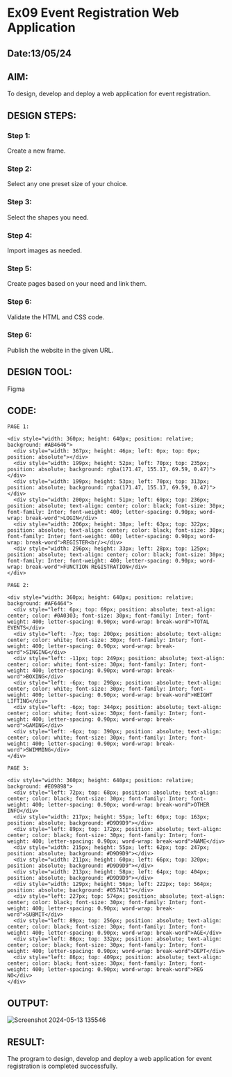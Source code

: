 # Ex09 Event Registration Web Application
## Date:13/05/24

## AIM:
To design, develop and deploy a web application for event registration.

## DESIGN STEPS:

### Step 1:
Create a new frame.

### Step 2:
Select any one preset size of your choice.

### Step 3:
Select the shapes you need.

### Step 4:
Import images as needed.

### Step 5:
Create pages based on your need and link them.

### Step 6:

Validate the HTML and CSS code.

### Step 6:

Publish the website in the given URL.

## DESIGN TOOL:
Figma

## CODE:
```
PAGE 1:

<div style="width: 360px; height: 640px; position: relative; background: #AB4646">
  <div style="width: 367px; height: 46px; left: 0px; top: 0px; position: absolute"></div>
  <div style="width: 199px; height: 52px; left: 70px; top: 235px; position: absolute; background: rgba(171.47, 155.17, 69.59, 0.47)"></div>
  <div style="width: 199px; height: 53px; left: 70px; top: 313px; position: absolute; background: rgba(171.47, 155.17, 69.59, 0.47)"></div>
  <div style="width: 200px; height: 51px; left: 69px; top: 236px; position: absolute; text-align: center; color: black; font-size: 30px; font-family: Inter; font-weight: 400; letter-spacing: 0.90px; word-wrap: break-word">LOGIN</div>
  <div style="width: 206px; height: 38px; left: 63px; top: 322px; position: absolute; text-align: center; color: black; font-size: 30px; font-family: Inter; font-weight: 400; letter-spacing: 0.90px; word-wrap: break-word">REGISTER<br/></div>
  <div style="width: 296px; height: 33px; left: 28px; top: 125px; position: absolute; text-align: center; color: black; font-size: 30px; font-family: Inter; font-weight: 400; letter-spacing: 0.90px; word-wrap: break-word">FUNCTION REGISTRATION</div>
</div>

PAGE 2:

<div style="width: 360px; height: 640px; position: relative; background: #AF6464">
  <div style="left: 6px; top: 69px; position: absolute; text-align: center; color: #0A0303; font-size: 30px; font-family: Inter; font-weight: 400; letter-spacing: 0.90px; word-wrap: break-word">TOTAL EVENTS</div>
  <div style="left: -7px; top: 200px; position: absolute; text-align: center; color: white; font-size: 30px; font-family: Inter; font-weight: 400; letter-spacing: 0.90px; word-wrap: break-word">SINGING</div>
  <div style="left: -11px; top: 249px; position: absolute; text-align: center; color: white; font-size: 30px; font-family: Inter; font-weight: 400; letter-spacing: 0.90px; word-wrap: break-word">BOXING</div>
  <div style="left: -6px; top: 298px; position: absolute; text-align: center; color: white; font-size: 30px; font-family: Inter; font-weight: 400; letter-spacing: 0.90px; word-wrap: break-word">WEIGHT LIFTING</div>
  <div style="left: -6px; top: 344px; position: absolute; text-align: center; color: white; font-size: 30px; font-family: Inter; font-weight: 400; letter-spacing: 0.90px; word-wrap: break-word">GAMING</div>
  <div style="left: -6px; top: 390px; position: absolute; text-align: center; color: white; font-size: 30px; font-family: Inter; font-weight: 400; letter-spacing: 0.90px; word-wrap: break-word">SWIMMING</div>
</div>

PAGE 3:

<div style="width: 360px; height: 640px; position: relative; background: #E09898">
  <div style="left: 72px; top: 68px; position: absolute; text-align: center; color: black; font-size: 30px; font-family: Inter; font-weight: 400; letter-spacing: 0.90px; word-wrap: break-word">OTHER INFO</div>
  <div style="width: 217px; height: 55px; left: 60px; top: 163px; position: absolute; background: #D9D9D9"></div>
  <div style="left: 89px; top: 172px; position: absolute; text-align: center; color: black; font-size: 30px; font-family: Inter; font-weight: 400; letter-spacing: 0.90px; word-wrap: break-word">NAME</div>
  <div style="width: 215px; height: 55px; left: 62px; top: 247px; position: absolute; background: #D9D9D9"></div>
  <div style="width: 211px; height: 60px; left: 66px; top: 320px; position: absolute; background: #D9D9D9"></div>
  <div style="width: 213px; height: 58px; left: 64px; top: 404px; position: absolute; background: #D9D9D9"></div>
  <div style="width: 129px; height: 56px; left: 222px; top: 564px; position: absolute; background: #057A11"></div>
  <div style="left: 227px; top: 574px; position: absolute; text-align: center; color: black; font-size: 30px; font-family: Inter; font-weight: 400; letter-spacing: 0.90px; word-wrap: break-word">SUBMIT</div>
  <div style="left: 89px; top: 256px; position: absolute; text-align: center; color: black; font-size: 30px; font-family: Inter; font-weight: 400; letter-spacing: 0.90px; word-wrap: break-word">AGE</div>
  <div style="left: 86px; top: 332px; position: absolute; text-align: center; color: black; font-size: 30px; font-family: Inter; font-weight: 400; letter-spacing: 0.90px; word-wrap: break-word">DEPT</div>
  <div style="left: 86px; top: 409px; position: absolute; text-align: center; color: black; font-size: 30px; font-family: Inter; font-weight: 400; letter-spacing: 0.90px; word-wrap: break-word">REG NO</div>
</div>
```


## OUTPUT:

![Screenshot 2024-05-13 135546](https://github.com/selvasachein/Figma/assets/135577936/c7ecbba9-53bb-4db4-9689-8a3b13784528)



## RESULT:
The program to design, develop and deploy a web application for event registration is completed successfully.
